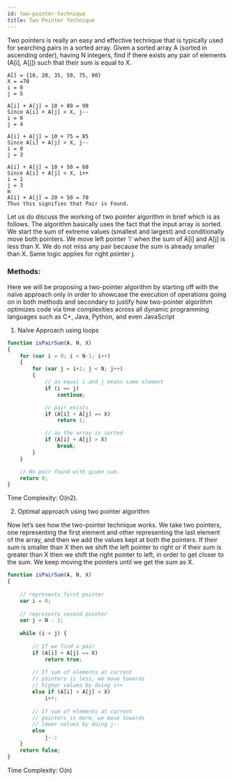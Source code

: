 ```yaml
---
id: two-pointer-technique
title: Two Pointer Technique
---
```


Two pointers is really an easy and effective technique that is typically used for searching pairs in a sorted array.
Given a sorted array A (sorted in ascending order), having N integers, find if there exists any pair of elements (A[i], A[j]) such that their sum is equal to X.

```
A[] = {10, 20, 35, 50, 75, 80}
X = =70
i = 0
j = 5

A[i] + A[j] = 10 + 80 = 90
Since A[i] + A[j] > X, j--
i = 0
j = 4

A[i] + A[j] = 10 + 75 = 85
Since A[i] + A[j] > X, j--
i = 0
j = 3

A[i] + A[j] = 10 + 50 = 60
Since A[i] + A[j] < X, i++
i = 1
j = 3
m
A[i] + A[j] = 20 + 50 = 70
Thus this signifies that Pair is Found.
```

Let us do discuss the working of two pointer algorithm in brief which is as follows. The algorithm basically uses the fact that the input array is sorted. We start the sum of extreme values (smallest and largest) and conditionally move both pointers. We move left pointer ‘i’ when the sum of A[i] and A[j] is less than X. We do not miss any pair because the sum is already smaller than X. Same logic applies for right pointer j.

### Methods:
Here we will be proposing a two-pointer algorithm by starting off with the naïve approach only in order to showcase the execution of operations going on in both methods and secondary to justify how two-pointer algorithm optimizes code via time complexities across all dynamic programming languages such as C+, Java, Python, and even JavaScript

1. Naïve Approach using loops

```js
function isPairSum(A, N, X)
{
    for (var i = 0; i < N-1; i++)
    {
        for (var j = i+1; j < N; j++)
        {
            // as equal i and j means same element
            if (i == j)
                continue;

            // pair exists
            if (A[i] + A[j] == X)
                return 1;

            // as the array is sorted
            if (A[i] + A[j] > X)
                break;
        }
    }

    // No pair found with given sum.
    return 0;
}
```

Time Complexity:  O(n2).

2. Optimal approach using two pointer algorithm

Now let’s see how the two-pointer technique works. We take two pointers, one representing the first element and other representing the last element of the array, and then we add the values kept at both the pointers. If their sum is smaller than X then we shift the left pointer to right or if their sum is greater than X then we shift the right pointer to left, in order to get closer to the sum. We keep moving the pointers until we get the sum as X. 

```js
function isPairSum(A, N, X)
{
 
    // represents first pointer
    var i = 0;
 
    // represents second pointer
    var j = N - 1;
 
    while (i < j) {
 
        // If we find a pair
        if (A[i] + A[j] == X)
            return true;
 
        // If sum of elements at current
        // pointers is less, we move towards
        // higher values by doing i++
        else if (A[i] + A[j] < X)
            i++;
 
        // If sum of elements at current
        // pointers is more, we move towards
        // lower values by doing j--
        else
            j--;
    }
    return false;
}
```

Time Complexity:  O(n)